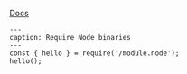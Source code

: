 [Docs](https://github.com/mnaoumov/obsidian-codescript-toolkit/blob/main/docs/node-binaries.md)

```code-button
---
caption: Require Node binaries
---
const { hello } = require('/module.node');
hello();
```
